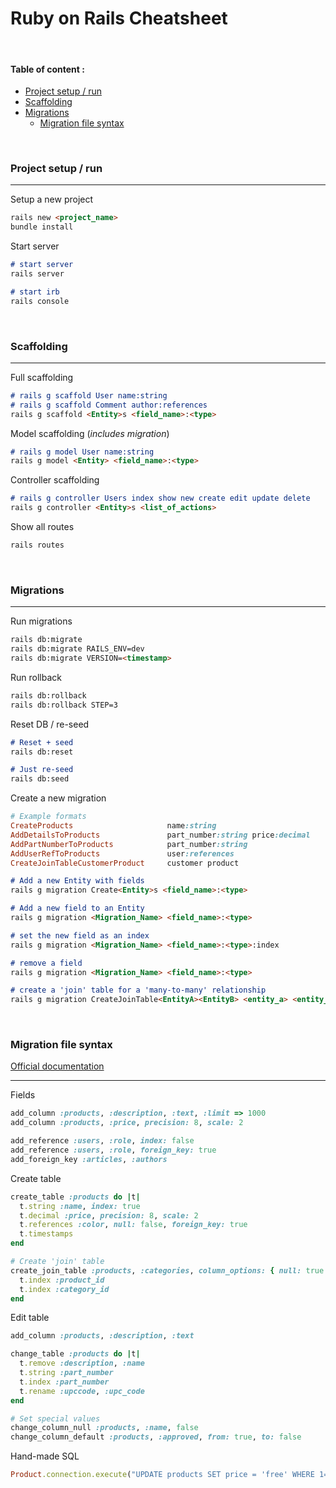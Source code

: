 
# Ruby on Rails Cheatsheet

<br>

#### Table of content :

- [Project setup / run](#project-setup--run)
- [Scaffolding](#scaffolding)
- [Migrations](#migrations)
	- [Migration file syntax](#migration-file-syntax)





<br>

### **Project setup / run**

<hr>

Setup a new project
```md
rails new <project_name>
bundle install
```

Start server
```md
# start server
rails server

# start irb
rails console
```





<br>

### **Scaffolding**

<hr>

Full scaffolding
```md
# rails g scaffold User name:string
# rails g scaffold Comment author:references
rails g scaffold <Entity>s <field_name>:<type>
```

Model scaffolding (*includes migration*)
```md
# rails g model User name:string
rails g model <Entity> <field_name>:<type>
```

Controller scaffolding
```md
# rails g controller Users index show new create edit update delete
rails g controller <Entity>s <list_of_actions>
```

Show all routes
```md
rails routes
```





<br>

### **Migrations**

<hr>

Run migrations
```md
rails db:migrate
rails db:migrate RAILS_ENV=dev
rails db:migrate VERSION=<timestamp>
```

Run rollback
```md
rails db:rollback
rails db:rollback STEP=3
```

Reset DB / re-seed
```md
# Reset + seed
rails db:reset

# Just re-seed
rails db:seed
```


Create a new migration
```ruby
# Example formats
CreateProducts 			           name:string
AddDetailsToProducts               part_number:string price:decimal
AddPartNumberToProducts            part_number:string
AddUserRefToProducts               user:references
CreateJoinTableCustomerProduct     customer product
```

```md
# Add a new Entity with fields
rails g migration Create<Entity>s <field_name>:<type>

# Add a new field to an Entity
rails g migration <Migration_Name> <field_name>:<type>

# set the new field as an index
rails g migration <Migration_Name> <field_name>:<type>:index

# remove a field
rails g migration <Migration_Name> <field_name>:<type>

# create a 'join' table for a 'many-to-many' relationship
rails g migration CreateJoinTable<EntityA><EntityB> <entity_a> <entity_b>
```





<br>

### **Migration file syntax**
[Official documentation](https://guides.rubyonrails.org/active_record_migrations.html)

<hr>

Fields
```ruby
add_column :products, :description, :text, :limit => 1000
add_column :products, :price, precision: 8, scale: 2

add_reference :users, :role, index: false
add_reference :users, :role, foreign_key: true
add_foreign_key :articles, :authors
```


Create table
```ruby
create_table :products do |t|
  t.string :name, index: true
  t.decimal :price, precision: 8, scale: 2
  t.references :color, null: false, foreign_key: true
  t.timestamps
end

# Create 'join' table
create_join_table :products, :categories, column_options: { null: true } do |t|
  t.index :product_id
  t.index :category_id
end
```

Edit table
```ruby
add_column :products, :description, :text

change_table :products do |t|
  t.remove :description, :name
  t.string :part_number
  t.index :part_number
  t.rename :upccode, :upc_code
end

# Set special values
change_column_null :products, :name, false
change_column_default :products, :approved, from: true, to: false
```

Hand-made SQL
```ruby
Product.connection.execute("UPDATE products SET price = 'free' WHERE 1=1")
```

<br>